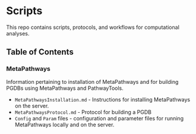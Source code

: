 # Scripts

This repo contains scripts, protocols, and workflows for computational analyses.

## Table of Contents

### MetaPathways
Information pertaining to installation of MetaPathways and for building PGDBs using MetaPathways and PathwayTools.
* `MetaPathwaysInstallation.md` - Instructions for installing MetaPathways on the server.
* `MetaPathwaysProtocol.md` - Protocol for building a PGDB
* `Config` and `Param` files - configuration and parameter files for running MetaPathways locally and on the server.

